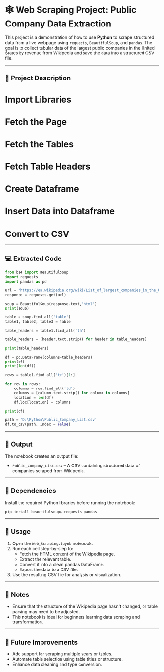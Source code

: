 
# 🕸️ Web Scraping Project: Public Company Data Extraction

This project is a demonstration of how to use **Python** to scrape structured data from a live webpage using `requests`, `BeautifulSoup`, and `pandas`. The goal is to collect tabular data of the largest public companies in the United States by revenue from Wikipedia and save the data into a structured CSV file.

---

## 📘 Project Description

# Import Libraries

# Fetch the Page


# Fetch the Tables

# Fetch Table Headers

# Create Dataframe

# Insert Data into Dataframe

# Convert to CSV

---

## 💻 Extracted Code

```python
from bs4 import BeautifulSoup
import requests
import pandas as pd
```

```python
url = 'https://en.wikipedia.org/wiki/List_of_largest_companies_in_the_United_States_by_revenue'
response = requests.get(url)

soup = BeautifulSoup(response.text,'html')
print(soup)
```

```python
table = soup.find_all('table')
table1, table2, table3 = table
```

```python
table_headers = table1.find_all('th')

table_headers = [header.text.strip() for header in table_headers]

print(table_headers)
```

```python
df = pd.DataFrame(columns=table_headers)
print(df)
print(len(df))
```

```python
rows = table1.find_all('tr')[1:]

for row in rows:
    columns = row.find_all('td')
    columns = [column.text.strip() for column in columns]
    location = len(df)
    df.loc[location] = columns

print(df)
```

```python
path = 'D:\Python\Public_Company_List.csv'
df.to_csv(path, index = False)
```

---

## 📁 Output

The notebook creates an output file:

- `Public_Company_List.csv` – A CSV containing structured data of companies scraped from Wikipedia.

---

## 🧰 Dependencies

Install the required Python libraries before running the notebook:

```bash
pip install beautifulsoup4 requests pandas
```

---

## 📌 Usage

1. Open the `Web_Scraping.ipynb` notebook.
2. Run each cell step-by-step to:
   - Fetch the HTML content of the Wikipedia page.
   - Extract the relevant table.
   - Convert it into a clean pandas DataFrame.
   - Export the data to a CSV file.
3. Use the resulting CSV file for analysis or visualization.

---

## 📝 Notes

- Ensure that the structure of the Wikipedia page hasn't changed, or table parsing may need to be adjusted.
- This notebook is ideal for beginners learning data scraping and transformation.

---

## 🚀 Future Improvements

- Add support for scraping multiple years or tables.
- Automate table selection using table titles or structure.
- Enhance data cleaning and type conversion.
